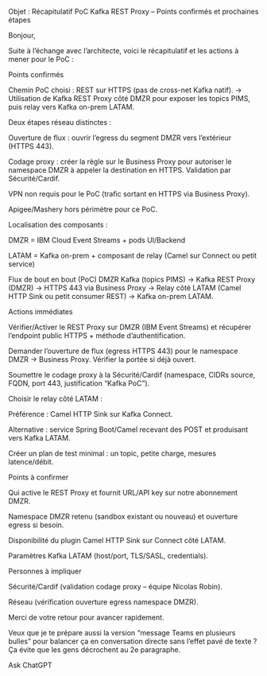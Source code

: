 Objet : Récapitulatif PoC Kafka REST Proxy – Points confirmés et prochaines étapes

Bonjour,

Suite à l’échange avec l’architecte, voici le récapitulatif et les actions à mener pour le PoC :

Points confirmés

Chemin PoC choisi : REST sur HTTPS (pas de cross-net Kafka natif).
→ Utilisation de Kafka REST Proxy côté DMZR pour exposer les topics PIMS, puis relay vers Kafka on-prem LATAM.

Deux étapes réseau distinctes :

Ouverture de flux : ouvrir l’egress du segment DMZR vers l’extérieur (HTTPS 443).

Codage proxy : créer la règle sur le Business Proxy pour autoriser le namespace DMZR à appeler la destination en HTTPS. Validation par Sécurité/Cardif.

VPN non requis pour le PoC (trafic sortant en HTTPS via Business Proxy).

Apigee/Mashery hors périmètre pour ce PoC.

Localisation des composants :

DMZR = IBM Cloud Event Streams + pods UI/Backend

LATAM = Kafka on-prem + composant de relay (Camel sur Connect ou petit service)

Flux de bout en bout (PoC)
DMZR Kafka (topics PIMS) → Kafka REST Proxy (DMZR) → HTTPS 443 via Business Proxy → Relay côté LATAM (Camel HTTP Sink ou petit consumer REST) → Kafka on-prem LATAM.

Actions immédiates

Vérifier/Activer le REST Proxy sur DMZR (IBM Event Streams) et récupérer l’endpoint public HTTPS + méthode d’authentification.

Demander l’ouverture de flux (egress HTTPS 443) pour le namespace DMZR → Business Proxy. Vérifier la portée si déjà ouvert.

Soumettre le codage proxy à la Sécurité/Cardif (namespace, CIDRs source, FQDN, port 443, justification “Kafka PoC”).

Choisir le relay côté LATAM :

Préférence : Camel HTTP Sink sur Kafka Connect.

Alternative : service Spring Boot/Camel recevant des POST et produisant vers Kafka LATAM.

Créer un plan de test minimal : un topic, petite charge, mesures latence/débit.

Points à confirmer

Qui active le REST Proxy et fournit URL/API key sur notre abonnement DMZR.

Namespace DMZR retenu (sandbox existant ou nouveau) et ouverture egress si besoin.

Disponibilité du plugin Camel HTTP Sink sur Connect côté LATAM.

Paramètres Kafka LATAM (host/port, TLS/SASL, credentials).

Personnes à impliquer

Sécurité/Cardif (validation codage proxy – équipe Nicolas Robin).

Réseau (vérification ouverture egress namespace DMZR).

Merci de votre retour pour avancer rapidement.

Veux que je te prépare aussi la version “message Teams en plusieurs bulles” pour balancer ça en conversation directe sans l’effet pavé de texte ? Ça évite que les gens décrochent au 2e paragraphe.









Ask ChatGPT





